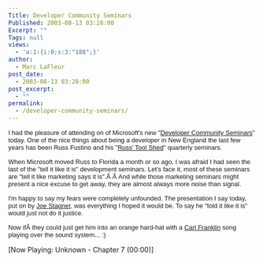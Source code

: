 ```yaml
---
Title: Developer Community Seminars
Published: 2003-08-13 03:28:00
Excerpt: ""
Tags: null
views:
  - 'a:1:{i:0;s:3:"188";}'
author:
  - Marc LaFleur
post_date:
  - 2003-08-13 03:28:00
post_excerpt:
  - ""
permalink:
  - /developer-community-seminars/
---
```

<p><font face="Arial" size="2">I had the pleasure of attending on of Microsoft's new "<a href="http://www.microsoft.com/seminar/dcc/default.mspx">Developer Community Seminars</a>" today. One of the nice things about being a developer in New England the last few years has been Russ Fustino and his "<a href="http://www.microsoft.com/usa/newengland/russtoolshed/default.asp">Russ' Tool Shed</a>" quarterly seminars.</font></p> <p><font face="Arial" size="2">When Microsoft moved Russ to Florida a month or so ago, I was afraid I had seen the last of the "tell it like it is" development seminars. Let's face it, most of these seminars are "tell it like marketing says it is".Â Â And while those marketing seminars might present a nice excuse to get away, they are almost always more noise than signal.</font></p> <p><font face="Arial" size="2">I'm happy to say my fears were completely unfounded. The presentation I say today, put on by <a href="http://www.managedcode.com">Joe Stagner</a>, was everything I hoped it would be. To say he "told it like it is" would just not do it justice.</font></p> <p><font face="Arial" size="2">Now ifÂ they could just get him into an orange hard-hat with a <a href="http://www.franklins.net/dotnetrocks.asp">Carl Franklin</a> song playing over the sound system... :)</font></p><div><p>[Now Playing: Unknown - Chapter 7 (00:00)]</p></div>